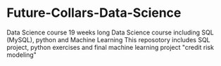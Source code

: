 # Future-Collars-Data-Science
Data Science course 
19 weeks long Data Science course including SQL (MySQL), python and Machine Learning
This reposotory includes SQL project, python exercises and final machine learning project "credit risk modeling"
